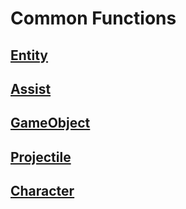 # Common Functions
## [Entity](./Entity.md)
## [Assist](./Assist.md)
## [GameObject](./GameObject.md)
## [Projectile](./Projectile.md)
## [Character](./Character.md)